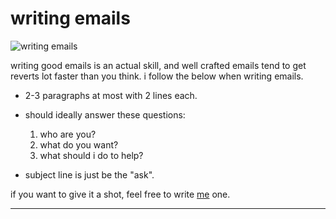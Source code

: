# writing emails

![writing emails](media/writing-emails.png)

writing good emails is an actual skill, and well crafted emails tend to get reverts lot faster than you think. i follow the below when writing emails.

- 2-3 paragraphs at most with 2 lines each.

- should ideally answer these questions:
    1. who are you?
    2. what do you want?
    3. what should i do to help?

- subject line is just be the "ask".

if you want to give it a shot, feel free to write [me](mailto:mkarthikeya41@gmail.com) one.

-------------------